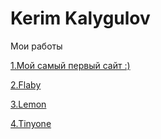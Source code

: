 # Kerim Kalygulov
   Мои работы

[1.Мой самый первый сайт :)]( https://kerimskill.github.io/site%20portfolio/ "Сайт портфолио")

[2.Flaby](https://kerimskill.github.io/flaby-test/ "Сайт Flaby")

[3.Lemon](https://kerimskill.github.io/test%20limon/# "Сайт Lemon")

[4.Tinyone](https://kerimskill.github.io/tanyone/ "Не законченный сайт Tinyone")
